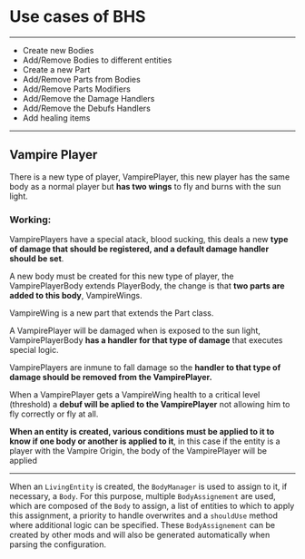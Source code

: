 # Use cases of BHS

---

- Create new Bodies
- Add/Remove Bodies to different entities
- Create a new Part
- Add/Remove Parts from Bodies
- Add/Remove Parts Modifiers
- Add/Remove the Damage Handlers 
- Add/Remove the Debufs Handlers 
- Add healing items

---

## Vampire Player

There is a new type of player, VampirePlayer, this new player has the same body as a normal player but **has two wings** to fly and burns with the sun light.

### Working:

VampirePlayers have a special atack, blood sucking, this deals a new **type of damage that should be registered, and a default damage handler should be set**.

A new body must be created for this new type of player, the VampirePlayerBody extends PlayerBody, the change is that **two parts are added to this body**, VampireWings.

VampireWing is a new part that extends the Part class.

A VampirePlayer will be damaged when is exposed to the sun light, VampirePlayerBody **has a handler for that type of damage** that executes special logic.

VampirePlayers are inmune to fall damage so the **handler to that type of damage should be removed from the VampirePlayer.**

When a VampirePlayer gets a VampireWing health to a critical level (threshold) a **debuf will be aplied to the VampirePlayer** not allowing him to fly correctly or fly at all.

**When an entity is created, various conditions must be applied to it to know if one body or another is applied to it**, in this case if the entity is a player with the Vampire Origin, the body of the VampirePlayer will be applied

---

When an `LivingEntity` is created, the `BodyManager` is used to assign to it, if necessary, a `Body`. For this purpose,
multiple `BodyAssignement` are used, which are composed of the `Body` to assign, a list of entities to which to apply 
this assignment, a priority to handle overwrites and a `shouldUse` method where additional logic can be specified. 
These `BodyAssignement` can be created by other mods and will also be generated automatically when parsing the configuration.